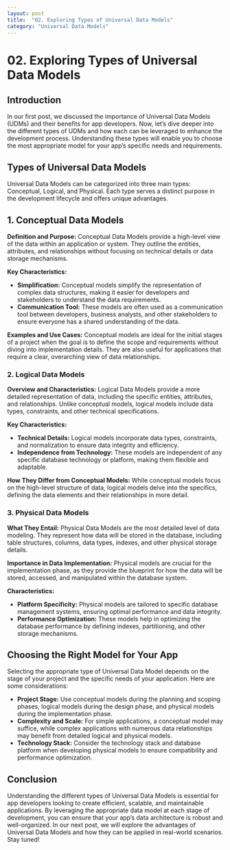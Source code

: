 ```yaml
---
layout: post
title:  "02. Exploring Types of Universal Data Models"
category: "Universal Data Models"
---
```


# 02. Exploring Types of Universal Data Models

## Introduction

In our first post, we discussed the importance of Universal Data Models (UDMs) and their benefits for app developers. Now, let’s dive deeper into the different types of UDMs and how each can be leveraged to enhance the development process. Understanding these types will enable you to choose the most appropriate model for your app’s specific needs and requirements.

## Types of Universal Data Models

Universal Data Models can be categorized into three main types: Conceptual, Logical, and Physical. Each type serves a distinct purpose in the development lifecycle and offers unique advantages.

## 1. Conceptual Data Models

**Definition and Purpose:** Conceptual Data Models provide a high-level view of the data within an application or system. They outline the entities, attributes, and relationships without focusing on technical details or data storage mechanisms.

**Key Characteristics:**
- **Simplification:** Conceptual models simplify the representation of complex data structures, making it easier for developers and stakeholders to understand the data requirements.
- **Communication Tool:** These models are often used as a communication tool between developers, business analysts, and other stakeholders to ensure everyone has a shared understanding of the data.

**Examples and Use Cases:** Conceptual models are ideal for the initial stages of a project when the goal is to define the scope and requirements without diving into implementation details. They are also useful for applications that require a clear, overarching view of data relationships.

### 2. Logical Data Models

**Overview and Characteristics:** Logical Data Models provide a more detailed representation of data, including the specific entities, attributes, and relationships. Unlike conceptual models, logical models include data types, constraints, and other technical specifications.

**Key Characteristics:**
- **Technical Details:** Logical models incorporate data types, constraints, and normalization to ensure data integrity and efficiency.
- **Independence from Technology:** These models are independent of any specific database technology or platform, making them flexible and adaptable.

**How They Differ from Conceptual Models:** While conceptual models focus on the high-level structure of data, logical models delve into the specifics, defining the data elements and their relationships in more detail.

### 3. Physical Data Models

**What They Entail:** Physical Data Models are the most detailed level of data modeling. They represent how data will be stored in the database, including table structures, columns, data types, indexes, and other physical storage details.

**Importance in Data Implementation:** Physical models are crucial for the implementation phase, as they provide the blueprint for how the data will be stored, accessed, and manipulated within the database system.

**Characteristics:**
- **Platform Specificity:** Physical models are tailored to specific database management systems, ensuring optimal performance and data integrity.
- **Performance Optimization:** These models help in optimizing the database performance by defining indexes, partitioning, and other storage mechanisms.

## Choosing the Right Model for Your App

Selecting the appropriate type of Universal Data Model depends on the stage of your project and the specific needs of your application. Here are some considerations:

- **Project Stage:** Use conceptual models during the planning and scoping phases, logical models during the design phase, and physical models during the implementation phase.
- **Complexity and Scale:** For simple applications, a conceptual model may suffice, while complex applications with numerous data relationships may benefit from detailed logical and physical models.
- **Technology Stack:** Consider the technology stack and database platform when developing physical models to ensure compatibility and performance optimization.

## Conclusion

Understanding the different types of Universal Data Models is essential for app developers looking to create efficient, scalable, and maintainable applications. By leveraging the appropriate data model at each stage of development, you can ensure that your app’s data architecture is robust and well-organized. In our next post, we will explore the advantages of Universal Data Models and how they can be applied in real-world scenarios. Stay tuned!


